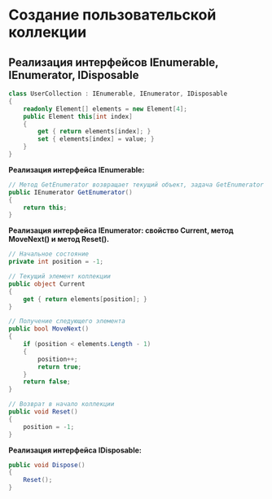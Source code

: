 # Создание пользовательской коллекции

## Реализация интерфейсов IEnumerable, IEnumerator, IDisposable

```c#
class UserCollection : IEnumerable, IEnumerator, IDisposable
{
    readonly Element[] elements = new Element[4];
    public Element this[int index]
    {
        get { return elements[index]; }
        set { elements[index] = value; }
    }    
}
```

**Реализация интерфейса IEnumerable:**

```c#
// Метод GetEnumerator возвращает текущий объект, задача GetEnumerator вернуть объект в котором буду находится метод MoveNext и поле Current
public IEnumerator GetEnumerator()
{
    return this;
}    
```

**Реализация интерфейса IEnumerator: свойство Current, метод MoveNext() и метод Reset().**

```c#
// Начальное состояние
private int position = -1;

// Текущий элемент коллекции
public object Current
{
    get { return elements[position]; }
}

// Получение следующего элемента
public bool MoveNext()
{
    if (position < elements.Length - 1)
    {
        position++;
        return true;
    }
    return false;
}

// Возврат в начало коллекции
public void Reset()
{
    position = -1;
}
```

**Реализация интерфейса IDisposable:**

```c#
public void Dispose()
{
    Reset();
}
```
